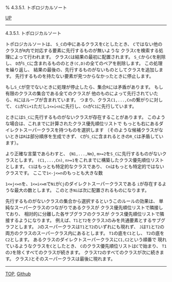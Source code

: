 % 4.3.5.1. トポロジカルソート

[UP](4.3.5.html)  

---

4.3.5.1. トポロジカルソート


トポロジカルソートは、
`S_C`の中にあるクラスを`C`としたとき、
`C`ではない他のクラスが`R`内で対応する要素に先行するものが無いような
クラス`C`を検索する処理によって行われます。
クラス`C`は結果の最初に配置されます。
`S_C`から`C`を削除し、
`D`が`S_C`に含まれるもののとき`(C,D)`の全てのペアを削除します。
この処理を繰り返し、
結果の最後の、先行するものがないものとしてクラスを追加します。
先行するものを持たない要素が見つからなかったときに停止します。

もし`S_C`が空でないときに処理が停止したら、集合`R`には矛盾があります。
もし有限のクラスの集合である全てのクラスが
他のものによって先行されていたら、`R`にはループが含まれています。
つまり、クラス`C1,...,Cn`の繋がりに対して、
`Ci`が`Ci+1`ただし`1<=i<n`に先行し、`Cn`が`C1`に先行しています。

ときには`S_C`に先行するものがないクラスが存在することがあります。
このような場合は、これまでに計算されたクラス優先順位リストで
もっとも右にあるダイレクトスーパークラスを持つものを選択します
（そのような候補クラスがないときは`R`は部分順序を生成できず、
`C`が`S_C`に含まれるときの`R_C`は矛盾しています）。

より正確な言葉であらわすと、
`{N1,...,Nm}`, `m>=2`を`S_C`に先行するものがないクラスとします。
`(C1,...,Cn)`, `n>=1`をこれまでに構築したクラス優先順位リストとします。
`C1`はもっとも特定的なクラスであり、
`Cn`はもっとも特定的ではないクラスです。
ここで`1<-j<=n`のもっとも大きな数

`1<=j<=n`を、`1<=i<=m`で`Ni`が`Cj`のダイレクトスーパークラスである
`i`が存在するような最大の数とします。
このとき`Ni`は次に配置されるものになります。

先行するものがないクラスの集合から選択するというこのルールの効果は、
単純なスーパークラスのつながりであるクラスが
クラス優先順位リストで隣接しており、
相対的に分離した各サブグラフのクラスが
クラス優先順位リストで隣接するようになります。
例えば、`T1`と`T2`をクラス`J`のみを共通要素とするサブグラフとします。
`J`のスーパークラスは`T1`と`T2`のいずれにも現れず、
`J`は`T1`と`T2`の両方のクラスのスーパークラス内にあるとします。
`T1`の底を`C1`とし、
`T2`の底を`C2`とします。
あるクラスのダイレクトスーパークラスに`C1,C2`という順番で
現れているようなクラスを`C`としたとき、
`C`のクラス優先順位リストは`C`で始まり、
`T1`の`J`を除くすべてのクラスが続きます。
クラス`T2`のすべてのクラスが次に続きます。
クラス`J`とそのスーパークラスは最後に現れます。


---
[TOP](index.html),  [Github](https://github.com/nptcl/npt-japanese)

